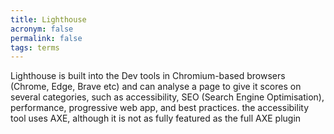 ```yaml
---
title: Lighthouse
acronym: false
permalink: false
tags: terms
---
```

Lighthouse is built into the Dev tools in Chromium-based browsers (Chrome, Edge, Brave etc) and can analyse a page to give it scores on several categories, such as accessibility, SEO (Search Engine Optimisation), performance, progressive web app, and best practices. the accessibility tool uses AXE, although it is not as fully featured as the full AXE plugin